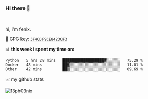 ### Hi there 👋

<br />

hi, i'm fenix.

:key: GPG key: [`3F4CDF9CE8423CF3`](https://github.com/13ph03nix.gpg)


📊 **this week i spent my time on:**
<!--START_SECTION:waka-->

```text
Python   5 hrs 28 mins   ██████████████████▓░░░░░░   75.29 %
Docker   48 mins         ██▓░░░░░░░░░░░░░░░░░░░░░░   11.01 %
Other    42 mins         ██▒░░░░░░░░░░░░░░░░░░░░░░   09.69 %
```

<!--END_SECTION:waka-->


📈 my github stats

<a>
<img align="center" src="https://github-readme-stats.vercel.app/api?username=13ph03nix&show_icons=true&hide=stars&theme=blueberry" alt="13ph03nix" />
</a>
